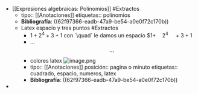 - [[Expresiones algebraicas: Polinomios]] #Extractos
	- tipo:: [[Anotaciones]]
	  etiquetas:: polinomios
	- **Bibliografía**: ((62f97366-eadb-47a9-be54-a0e0f72c170b))
	- Latex espacio y tres puntos #Extractos
		- $1+2^4+3+1$ con ´\quad´ le damos un espacio $$1+\quad2^4\quad+3+1$
		- ... $$\cdots$$
		- colores latex ![image.png](../assets/image_1661638752019_0.png)
		- tipo:: [[Anotaciones]]
		  posición:: pagina o minuto
		  etiquetas:: cuadrado, espacio, numeros, latex
		- **Bibliografía**: ((62f97366-eadb-47a9-be54-a0e0f72c170b))
-
